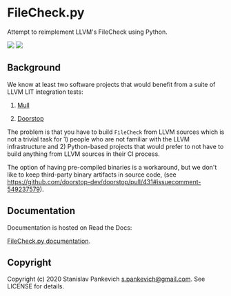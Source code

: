# FileCheck.py

Attempt to reimplement LLVM's FileCheck using Python.

![](https://github.com/stanislaw/FileCheck.py/workflows/FileCheck.py%20on%20macOS/badge.svg) ![](https://github.com/stanislaw/FileCheck.py/workflows/FileCheck.py%20on%20Linux/badge.svg)

## Background

We know at least two software projects that would benefit from a suite of
LLVM LIT integration tests:

1. [Mull](https://github.com/mull-project/mull)

2. [Doorstop](https://github.com/doorstop-dev/doorstop/pull/431)

The problem is that you have to build `FileCheck` from LLVM sources
which is not a trivial task for 1) people who are not familiar with the LLVM
infrastructure and 2) Python-based projects that would prefer to not have
to build anything from LLVM sources in their CI process.

The option of having pre-compiled binaries is a workaround, but we don't like to
keep third-party binary artifacts in source code,
(see https://github.com/doorstop-dev/doorstop/pull/431#issuecomment-549237579).

## Documentation

Documentation is hosted on Read the Docs:

[FileCheck.py documentation](https://filecheck.readthedocs.io/en/latest/index.html).

## Copyright

Copyright (c) 2020 Stanislav Pankevich s.pankevich@gmail.com. See LICENSE for
details.

